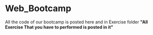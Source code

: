 # Web_Bootcamp

All the code of our bootcamp is posted here and in Exercise folder <b>"All Exercise That you have to performed is posted in it"</b>
